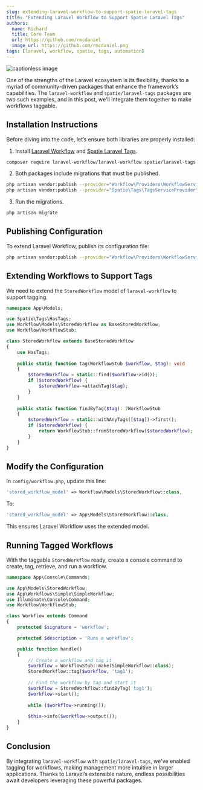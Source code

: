 ```yaml
---
slug: extending-laravel-workflow-to-support-spatie-laravel-tags
title: "Extending Laravel Workflow to Support Spatie Laravel Tags"
authors:
  name: Richard
  title: Core Team
  url: https://github.com/rmcdaniel
  image_url: https://github.com/rmcdaniel.png
tags: [laravel, workflow, spatie, tags, automation]
---
```


![captionless image](https://miro.medium.com/v2/resize:fit:1400/format:webp/1*4YFhkvL6nZ3ny4NjGe6sMQ.png)

One of the strengths of the Laravel ecosystem is its flexibility, thanks to a myriad of community-driven packages that enhance the framework’s capabilities. The `laravel-workflow` and `spatie/laravel-tags` packages are two such examples, and in this post, we'll integrate them together to make workflows taggable.

## Installation Instructions

Before diving into the code, let’s ensure both libraries are properly installed:

1. Install [Laravel Workflow](https://github.com/laravel-workflow/laravel-workflow) and [Spatie Laravel Tags](https://github.com/spatie/laravel-tags).
```sh
composer require laravel-workflow/laravel-workflow spatie/laravel-tags
```

2. Both packages include migrations that must be published.
```sh
php artisan vendor:publish --provider="Workflow\Providers\WorkflowServiceProvider" --tag="migrations"
php artisan vendor:publish --provider="Spatie\Tags\TagsServiceProvider" --tag="tags-migrations"
```

3. Run the migrations.
```sh
php artisan migrate
```

## Publishing Configuration

To extend Laravel Workflow, publish its configuration file:
```sh
php artisan vendor:publish --provider="Workflow\Providers\WorkflowServiceProvider" --tag="config"
```

## Extending Workflows to Support Tags

We need to extend the `StoredWorkflow` model of `laravel-workflow` to support tagging.

```php
namespace App\Models;

use Spatie\Tags\HasTags;
use Workflow\Models\StoredWorkflow as BaseStoredWorkflow;
use Workflow\WorkflowStub;

class StoredWorkflow extends BaseStoredWorkflow
{
    use HasTags;
    
    public static function tag(WorkflowStub $workflow, $tag): void
    {
        $storedWorkflow = static::find($workflow->id());
        if ($storedWorkflow) {
            $storedWorkflow->attachTag($tag);
        }
    }
    
    public static function findByTag($tag): ?WorkflowStub
    {
        $storedWorkflow = static::withAnyTags([$tag])->first();
        if ($storedWorkflow) {
            return WorkflowStub::fromStoredWorkflow($storedWorkflow);
        }
    }
}
```

## Modify the Configuration

In `config/workflow.php`, update this line:
```php
'stored_workflow_model' => Workflow\Models\StoredWorkflow::class,
```
To:
```php
'stored_workflow_model' => App\Models\StoredWorkflow::class,
```
This ensures Laravel Workflow uses the extended model.

## Running Tagged Workflows

With the taggable `StoredWorkflow` ready, create a console command to create, tag, retrieve, and run a workflow.

```php
namespace App\Console\Commands;

use App\Models\StoredWorkflow;
use App\Workflows\Simple\SimpleWorkflow;
use Illuminate\Console\Command;
use Workflow\WorkflowStub;

class Workflow extends Command
{
    protected $signature = 'workflow';

    protected $description = 'Runs a workflow';

    public function handle()
    {
        // Create a workflow and tag it
        $workflow = WorkflowStub::make(SimpleWorkflow::class);
        StoredWorkflow::tag($workflow, 'tag1');
        
        // Find the workflow by tag and start it
        $workflow = StoredWorkflow::findByTag('tag1');
        $workflow->start();
        
        while ($workflow->running());
        
        $this->info($workflow->output());
    }
}
```

## Conclusion

By integrating `laravel-workflow` with `spatie/laravel-tags`, we've enabled tagging for workflows, making management more intuitive in larger applications. Thanks to Laravel’s extensible nature, endless possibilities await developers leveraging these powerful packages.
